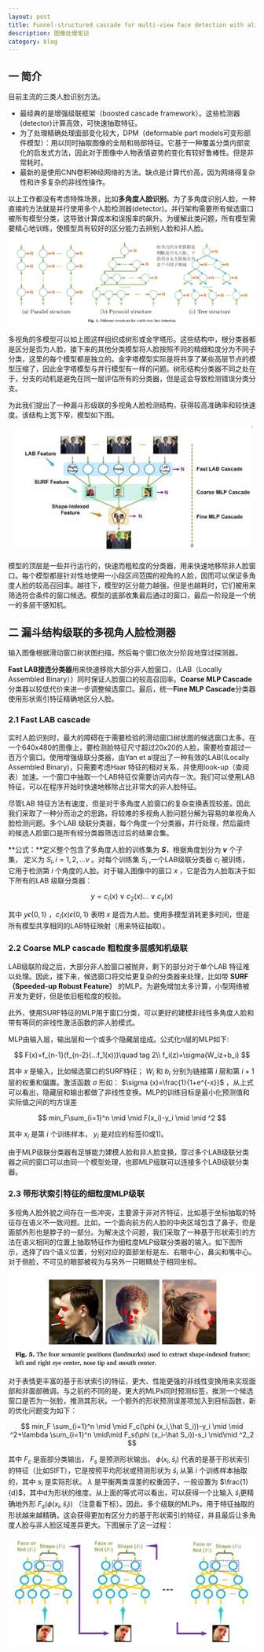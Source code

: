 ```yaml
---
layout: post
title: Funnel-structured cascade for multi-view face detection with alignmentawareness 论文阅读笔记
description: 图像处理笔记
category: blog
---
```


## 一 简介
  目前主流的三类人脸识别方法。

+ 最经典的是增强级联框架（boosted cascade framework）。这些检测器(detector)计算高效，可快速抽取特征。
+ 为了处理精确处理面部变化较大，DPM（deformable part models可变形部件模型）：用以同时抽取图像的全局和局部特征。它基于一种覆盖分类内部变化的启发式方法，因此对于图像中人物表情姿势的变化有较好鲁棒性。但是非常耗时。
+ 最新的是使用CNN卷积神经网络的方法。缺点是计算代价高，因为网络得复杂性和许多复杂的非线性操作。

以上工作都没有考虑特殊场景，比如**多角度人脸识别**。为了多角度识别人脸，一种直接的方法就是并行使用多个人脸检测器(detector)。并行架构需要所有候选窗口被所有模型分类，这导致计算成本和误报率的飙升。为缓解此类问题，所有模型需要精心地训练，使模型具有较好的区分能力去辨别人脸和非人脸。

![人脸识别模型](/images/blog/facedetect_model.jpg)

多视角的多模型可以如上图这样组织成树形或金字塔形。这些结构中，根分类器都是区分是否为人脸，接下来的其他分类模型将人脸按照不同的精细粒度分为不同子分类，这里的每个模型都是独立的。金字塔模型实际是将共享了某些高层节点的模型压缩了，因此金字塔模型与并行模型有一样的问题。树形结构分类器不同之处在于，分支的动机是避免在同一层评估所有的分类器，但是这会导致检测错误分类分支。

为此我们提出了一种漏斗形级联的多视角人脸检测结构，获得较高准确率和较快速度。该结构上宽下窄，模型如下图。

![人脸识别模型](/images/blog/facedetect_model2.jpg)

模型的顶层是一些并行运行的，快速而粗粒度的分类器，用来快速地移除非人脸窗口。每个模型都是针对性地使用一小段区间范围的视角的人脸，因而可以保证多角度人脸的较高召回率。越往下，模型的区分能力越强，但是也越耗时，它们被用来筛选符合条件的窗口候选。模型的底部收集最后通过的窗口，最后一阶段是一个统一的多层干感知机。


## 二 漏斗结构级联的多视角人脸检测器

 输入图像根据滑动窗口树状图扫描，然后每个窗口依次分阶段地穿过探测器。

 **Fast LAB接连分类器**用来快速移除大部分非人脸窗口，（LAB（Locally Assembled Binary））同时保证人脸窗口的较高召回率。**Coarse MLP Cascade**分类器以较低代价来进一步调整候选窗口。最后，统一**Fine MLP Cascade**分类器使用形状索引特征精确地区分人脸。

### 2.1 Fast LAB cascade

 实时人脸识别时，最大的障碍在于需要检验的滑动窗口树状图的候选窗口太多。在一个640x480的图像上，要检测脸特征尺寸超过20x20的人脸，需要检查超过一百万个窗口。使用增强级联分类器，由Yan et al提出了一种有效的LAB((Locally Assembled Binary)，只需要考虑Haar 特征的相对关系，并使用look-up（查阅表）加速。一个窗口中抽取一个LAB特征仅需要访问内存一次。我们可以使用LAB 特征，可以在程序开始时快速地移除占比非常大的非人脸特征。

 尽管LAB 特征方法有速度，但是对于多角度人脸窗口的复杂变换表现较差。因此我们采取了一种分而治之的思路，将较难的多视角人脸问题分解为容易的单视角人脸检测问题。多个LAB 级联分类器，每个角度一个分类器，并行处理，然后最终的候选人脸窗口是所有经分类器筛选过后的结果合集。


 **公式：**定义整个包含了多角度人脸的训练集为 ***S***，根据角度划分为 ***v*** 个子集，
 定义为 $S_i,i=1,2,...v$ 。对每个训练集 $S_i$ ,一个LAB级联分类器 $c_i$ 被训练，它用于检测第 $i$ 个角度的人脸。对于输入图像中的窗口 $x$ ，它是否为人脸取决于如下所有的LAB 级联分类器：

 $$
  y=c_i(x)\vee c_2(x)...\vee c_v(x)
 $$

 其中 $y \epsilon \lbrace0,1\rbrace$ ，$c_i(x)\epsilon \lbrace0,1\rbrace$ 表明 $x$ 是否为人脸。使用多模型消耗更多时间，但是所有模型共享相同的LAB特征映射（用来特征抽取）。

 ### 2.2  Coarse MLP cascade 粗粒度多层感知机级联

  LAB级联阶段之后，大部分非人脸窗口被抛弃，剩下的部分对于单个LAB 特征难以处理。因此，接下来，候选窗口将交给更复杂的分类器来处理，比如带 **SURF（Speeded-up Robust Feature）** 的MLP。为避免增加太多计算，小型网络被开发为更好，但是依旧粗粒度的校验。

  此外，使用SURF特征的MLP用于窗口分类，可以更好的建模非线性多角度人脸和带有等同的非线性激活函数的非人脸模式。

  MLP由输入层，输出层和一个或多个隐藏层组成。公式化n层的MLP如下:

$$
  F(x)=f_{n-1}(f_{n-2}(...f_1(x)))\quad tag 2\\
  f_i(z)=\sigma(W_iz+b_i)
$$

其中 $x$   是输入，比如候选窗口的SURF特征； $W_i$ 和 $b_i$ 分别为链接第 $i$ 层和第 $i+1$ 层的权重和偏置。激活函数 $\sigma$ 形如： $\sigma (x)=\frac{1}{1+e^{-x}}$ ，从上式可以看出，隐藏层和输出都做了非线性变换。MLP的训练目标是最小化预测值和实际值之间的均方误差

$$
 min_F\sum_{i=1}^n \mid \mid F(x_i)-y_i \mid \mid ^2
$$

其中 $x_i$ 是第 $i$ 个训练样本， $y_i$ 是对应的标签(0或1)。

由于MLP级联分类器有足够能力建模人脸和非人脸变换，穿过多个LAB级联分类器之间的窗口可以由同一个模型处理，也即MLP级联可以连接多个LAB级联分类器。

### 2.3 带形状索引特征的细粒度MLP级联

 多视角人脸外貌之间存在一些冲突，主要源于非对齐特征，比如基于坐标抽取的特征存在语义不一致问题。比如，一个面向前方的人脸的中央区域包含了鼻子，但是面部外形也是脖子的一部分。为解决这个问题，我们采取了一种基于形状索引的方法在语义相同的位置上抽取特征作为细粒度MLP级联分类器的输入。如下图所示，选择了四个语义位置，分别对应的面部坐标是左、右眼中心，鼻尖和嘴中心。对于侧脸，不可见的眼部被视为与另外一只眼睛处于相同坐标。

![人脸识别模型](/images/blog/facedetect_model3.jpg)

对于表情更丰富的基于形状索引的特征，更大、性能更强的非线性变换用来实现面部和非面部微调。与之前的不同的是，更大的MLPs同时预测标签，推测一个候选窗口是否为一张脸，推测其形状。一个额外的形状预测误差项加入到目标函数，新的优化问题变为如下：

$$
min_F \sum_{i=1}^n \mid \mid F_c(\phi (x_i,\hat S_i))-y_i \mid \mid ^2+\lambda \sum_{i=1}^n \mid\mid F_s(\phi (x_i-\hat S_i))-s_i \mid\mid ^2_2
$$

其中 $F_c$ 是面部分类输出， $F_s$ 是预测形状输出。 $\phi (x_i,\hat s_i)$ 代表的是基于形状索引的特征（比如SIFT），它是按照平均形状或预测形状为 $\hat s_i$ 从第 $i$ 个训练样本抽取的，其中 $s_i$ 是实际形状。 $\lambda$ 是平衡两类误差的权重因子，一般设置为 $\frac{1}{d}$，其中d为形状的维度。从上面的等式可以看出，可以获得一个比输入 $\hat s_i$更精确地外形 $F_s(\phi(x_i,\hat s_i))$ （注意看下标）。因此，多个级联的MLPs，用于特征抽取的形状越来越精确，这会获得更加有区分力的基于形状索引的特征，并且最后让多角度人脸与非人脸区域差异更大。下图展示了这一过程：

![人脸识别模型](/images/blog/facedetect_model4.jpg)

